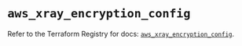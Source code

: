 # `aws_xray_encryption_config`

Refer to the Terraform Registry for docs: [`aws_xray_encryption_config`](https://registry.terraform.io/providers/hashicorp/aws/3.76.1/docs/resources/xray_encryption_config).
